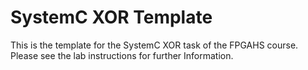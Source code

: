 # SystemC XOR Template
This is the template for the SystemC XOR task of the FPGAHS course.
Please see the lab instructions for further Information.
